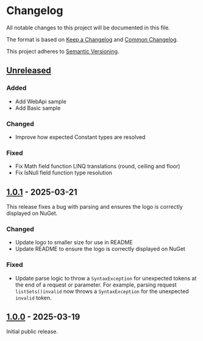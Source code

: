 # Changelog

All notable changes to this project will be documented in this file.

The format is based on [Keep a Changelog](https://keepachangelog.com/en/1.0.0/) and [Common Changelog](
https://common-changelog.org/).

This project adheres to [Semantic Versioning](https://semver.org/spec/v2.0.0.html).

## [Unreleased]

### Added

- Add WebApi sample
- Add Basic sample

### Changed

- Improve how expected Constant types are resolved

### Fixed

- Fix Math field function LINQ translations (round, ceiling and floor)
- Fix IsNull field function type resolution

## [1.0.1] - 2025-03-21

This release fixes a bug with parsing and ensures the logo is correctly displayed on NuGet. 

### Changed

- Update logo to smaller size for use in README
- Update README to ensure the logo is correctly displayed on NuGet

### Fixed

- Update parse logic to throw a `SyntaxException` for unexpected tokens at the end of a request or parameter. For 
  example, parsing request `listSets()invalid` now throws a `SyntaxException` for the unexpected `invalid` token.

## [1.0.0] - 2025-03-19

Initial public release.

[unreleased]: https://github.com/funql/funql-dotnet/compare/1.0.1...HEAD
[1.0.1]: https://github.com/funql/funql-dotnet/compare/1.0.0...1.0.1
[1.0.0]: https://github.com/funql/funql-dotnet/releases/tag/1.0.0